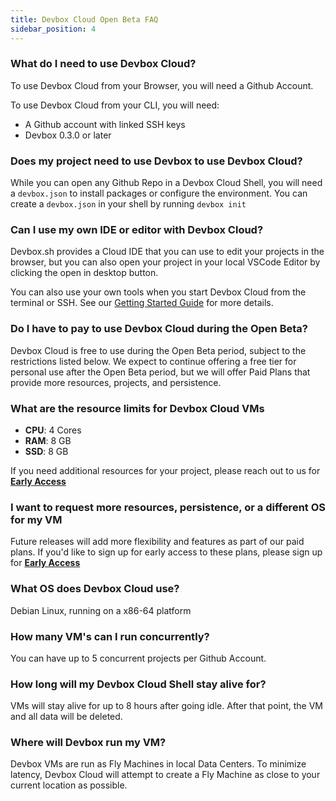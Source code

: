 ```yaml
---
title: Devbox Cloud Open Beta FAQ
sidebar_position: 4
---
```


### What do I need to use Devbox Cloud?

To use Devbox Cloud from your Browser, you will need a Github Account.

To use Devbox Cloud from your CLI, you will need:

* A Github account with linked SSH keys
* Devbox 0.3.0 or later

### Does my project need to use Devbox to use Devbox Cloud?

While you can open any Github Repo in a Devbox Cloud Shell, you will need a `devbox.json` to install packages or configure the environment. You can create a `devbox.json` in your shell by running `devbox init`

### Can I use my own IDE or editor with Devbox Cloud?

Devbox.sh provides a Cloud IDE that you can use to edit your projects in the browser, but you can also open your project in your local VSCode Editor by clicking the open in desktop button.

You can also use your own tools when you start Devbox Cloud from the terminal or SSH. See our [Getting Started Guide](getting_started.mdx) for more details.

### Do I have to pay to use Devbox Cloud during the Open Beta?

Devbox Cloud is free to use during the Open Beta period, subject to the restrictions listed below. We expect to continue offering a free tier for personal use after the Open Beta period, but we will offer Paid Plans that provide more resources, projects, and persistence.

### What are the resource limits for Devbox Cloud VMs

* **CPU**: 4 Cores
* **RAM**: 8 GB
* **SSD**: 8 GB

If you need additional resources for your project, please reach out to us for **[Early Access](https://jetpack-io.typeform.com/devbox-cloud)**

### I want to request more resources, persistence, or a different OS for my VM

Future releases will add more flexibility and features as part of our paid plans. If you'd like to sign up for early access to these plans, please sign up for **[Early Access](https://jetpack-io.typeform.com/devbox-cloud)**

### What OS does Devbox Cloud use?

Debian Linux, running on a x86-64 platform

### How many VM's can I run concurrently?

You can have up to 5 concurrent projects per Github Account.

### How long will my Devbox Cloud Shell stay alive for?

VMs will stay alive for up to 8 hours after going idle. After that point, the VM and all data will be deleted.

### Where will Devbox run my VM?

Devbox VMs are run as Fly Machines in local Data Centers. To minimize latency, Devbox Cloud will attempt to create a Fly Machine as close to your current location as possible.


